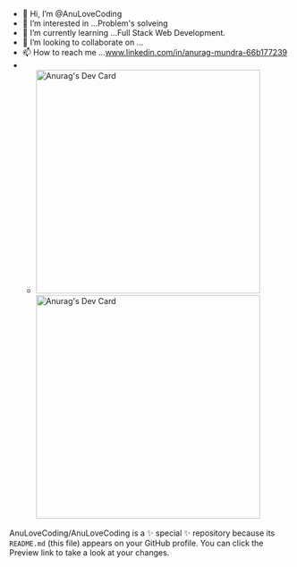 - 👋 Hi, I’m @AnuLoveCoding
- 👀 I’m interested in ...Problem's solveing
- 🌱 I’m currently learning ...Full Stack Web Development.
- 💞️ I’m looking to collaborate on ...
- 📫 How to reach me ...www.linkedin.com/in/anurag-mundra-66b177239
- - <a href="https://app.daily.dev/anulovecoding"><img src="https://api.daily.dev/devcards/e85d9560a45a4421a251ffea18b30aec.png?r=vdg" width="400" alt="Anurag's Dev Card"/></a>
<a href="https://app.daily.dev/anulovecoding"><img src="https://api.daily.dev/devcards/e85d9560a45a4421a251ffea18b30aec.png?r=n9f" width="400" alt="Anurag's Dev Card"/></a>



AnuLoveCoding/AnuLoveCoding is a ✨ special ✨ repository because its `README.md` (this file) appears on your GitHub profile.
You can click the Preview link to take a look at your changes.
